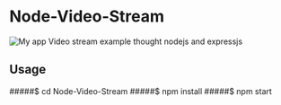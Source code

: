 # Node-Video-Stream
![My app](http://oi65.tinypic.com/hv74np.jpg)
Video stream example thought nodejs and expressjs
## Usage

#####$ cd Node-Video-Stream
#####$ npm install
#####$ npm start
